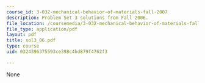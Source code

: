 ```yaml
---
course_id: 3-032-mechanical-behavior-of-materials-fall-2007
description: Problem Set 3 solutions from Fall 2006.
file_location: /coursemedia/3-032-mechanical-behavior-of-materials-fall-2007/0324396375593ce398c4bd879f4762f3_sol3_06.pdf
file_type: application/pdf
layout: pdf
title: sol3_06.pdf
type: course
uid: 0324396375593ce398c4bd879f4762f3

---
```

None